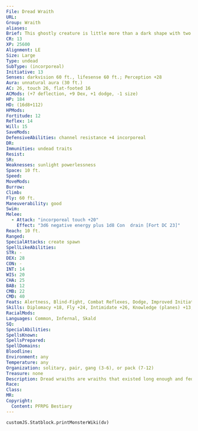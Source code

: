 ```yaml
---
File: Dread Wraith
URL: 
Group: Wraith
aliases: 
Brief: This ghostly creature is little more than a dark shape with two flickering pinpoints of light where its eyes should be.
CR: 13
XP: 25600
Alignment: LE
Size: Large
Type: undead
SubType: (incorporeal)
Initiative: 13
Senses: darkvision 60 ft., lifesense 60 ft.; Perception +28
Aura: unnatural aura (30 ft.)
AC: 26, touch 26, flat-footed 16
ACMods: (+7 deflection, +9 Dex, +1 dodge, -1 size)
HP: 184
HD: (16d8+112)
HPMods: 
Fortitude: 12
Reflex: 14
Will: 15
SaveMods: 
DefensiveAbilities: channel resistance +4 incorporeal
DR: 
Immunities: undead traits
Resist: 
SR: 
Weaknesses: sunlight powerlessness
Space: 10 ft.
Speed: 
MoveMods: 
Burrow: 
Climb: 
Fly: 60 ft.
Maneuverability: good
Swim: 
Melee: 
  - Attack: "incorporeal touch +20"
    Effect: "3d6 negative energy plus 1d8 Con  drain [Fort DC 23]"
Reach: 10 ft.
Ranged: 
SpecialAttacks: create spawn
SpellLikeAbilities: 
STR: -
DEX: 28
CON: -
INT: 14
WIS: 20
CHA: 25
BAB: 12
CMB: 22
CMD: 40
Feats: Alertness, Blind-Fight, Combat Reflexes, Dodge, Improved Initiative, Improved Natural Attack (incorporeal touch), Mobility, Spring Attack
Skills: Diplomacy +18, Fly +24, Intimidate +26, Knowledge (planes) +13, Perception +28, Sense Motive +28, Stealth +24
RacialMods: 
Languages: Common, Infernal, Skald
SQ: 
SpecialAbilities: 
SpellsKnown: 
SpellsPrepared: 
SpellDomains: 
Bloodline: 
Environment: any
Temperature: any
Organization: solitary, pair, gang (3-6), or pack (7-12)
Treasure: none
Description: Dread wraiths are wraiths that existed long enough and fed on enough life force to undergo an unholy transformation, increasing in size and strength.
Race: 
Class: 
MR: 
Copyright:
  Content: PFRPG Bestiary
---
```

```dataviewjs
customJS.Statblock.printMonsterWiki(dv)
```
